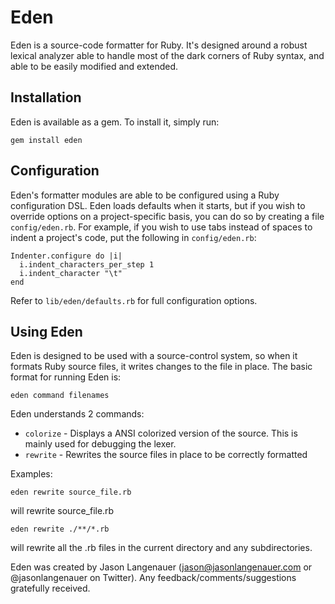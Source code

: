 # Eden

Eden is a source-code formatter for Ruby. It's designed around a robust lexical analyzer able to handle
most of the dark corners of Ruby syntax, and able to be easily modified and extended.

## Installation

Eden is available as a gem. To install it, simply run:

    gem install eden

## Configuration

Eden's formatter modules are able to be configured using a Ruby configuration DSL. Eden loads defaults when it
starts, but if you wish to override options on a project-specific basis, you can do so by creating
a file `config/eden.rb`. For example, if you wish to use tabs instead of spaces to indent a project's code, put
the following in `config/eden.rb`:

    Indenter.configure do |i|
      i.indent_characters_per_step 1
      i.indent_character "\t"
    end

Refer to `lib/eden/defaults.rb` for full configuration options.

## Using Eden

Eden is designed to be used with a source-control system, so when it formats Ruby source files, it writes changes
to the file in place. The basic format for running Eden is:

    eden command filenames

Eden understands 2 commands:

 * `colorize` - Displays a ANSI colorized version of the source. This is mainly used for debugging the lexer.
 * `rewrite` - Rewrites the source files in place to be correctly formatted

Examples:

    eden rewrite source_file.rb

will rewrite source_file.rb

    eden rewrite ./**/*.rb

will rewrite all the .rb files in the current directory and any subdirectories.

Eden was created by Jason Langenauer (jason@jasonlangenauer.com or @jasonlangenauer on Twitter). Any feedback/comments/suggestions gratefully received.